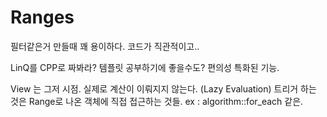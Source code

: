 # Ranges

필터같은거 만들때 꽤 용이하다.
코드가 직관적이고..

LinQ를 CPP로 짜봐라? 템플릿 공부하기에 좋을수도?
편의성 특화된 기능.

View 는 그저 시점. 실제로 계산이 이뤄지지 않는다. (Lazy Evaluation)
트리거 하는 것은 Range로 나온 객체에 직접 접근하는 것들. ex : algorithm::for_each 같은.